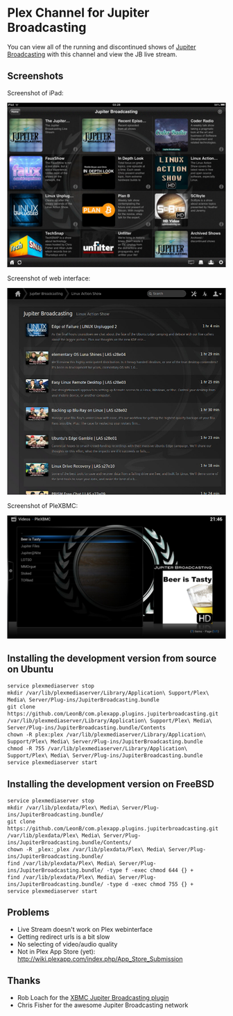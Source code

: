 # Plex Channel for Jupiter Broadcasting

You can view all of the running and discontinued shows of [Jupiter Broadcasting](http://www.jupiterbroadcasting.com) with this channel and view the JB live stream.

## Screenshots

Screenshot of iPad:

![Screenshot of iPad: shows view](Resources/Screenshots/iPad-shows.jpg?raw=true)

Screenshot of web interface:

![Screenshot of web interface: episodes view](Resources/Screenshots/Web-episodes.jpg?raw=true)

Screenshot of PleXBMC:

![Screenshot of Plex on XBMC: archive view](Resources/Screenshots/PleXBMC-archive.jpg?raw=true)

## Installing the development version from source on Ubuntu

``` shell
service plexmediaserver stop
mkdir /var/lib/plexmediaserver/Library/Application\ Support/Plex\ Media\ Server/Plug-ins/JupiterBroadcasting.bundle
git clone https://github.com/LeonB/com.plexapp.plugins.jupiterbroadcasting.git /var/lib/plexmediaserver/Library/Application\ Support/Plex\ Media\ Server/Plug-ins/JupiterBroadcasting.bundle/Contents
chown -R plex:plex /var/lib/plexmediaserver/Library/Application\ Support/Plex\ Media\ Server/Plug-ins/JupiterBroadcasting.bundle
chmod -R 755 /var/lib/plexmediaserver/Library/Application\ Support/Plex\ Media\ Server/Plug-ins/JupiterBroadcasting.bundle
service plexmediaserver start
```

## Installing the development version on FreeBSD

``` shell
service plexmediaserver stop
mkdir /var/lib/plexdata/Plex\ Media\ Server/Plug-ins/JupiterBroadcasting.bundle/
git clone https://github.com/LeonB/com.plexapp.plugins.jupiterbroadcasting.git /var/lib/plexdata/Plex\ Media\ Server/Plug-ins/JupiterBroadcasting.bundle/Contents/
chown -R _plex:_plex /var/lib/plexdata/Plex\ Media\ Server/Plug-ins/JupiterBroadcasting.bundle/
find /var/lib/plexdata/Plex\ Media\ Server/Plug-ins/JupiterBroadcasting.bundle/ -type f -exec chmod 644 {} +
find /var/lib/plexdata/Plex\ Media\ Server/Plug-ins/JupiterBroadcasting.bundle/ -type d -exec chmod 755 {} +
service plexmediaserver start
```

## Problems ##

- Live Stream doesn't work on Plex webinterface
- Getting redirect urls is a bit slow
- No selecting of video/audio quality
- Not in Plex App Store (yet): http://wiki.plexapp.com/index.php/App_Store_Submission

## Thanks ##

- Rob Loach for the [XBMC Jupiter Broadcasting plugin](https://github.com/RobLoach/plugin.video.jupiterbroadcasting)
- Chris Fisher for the awesome Jupiter Broadcasting network
